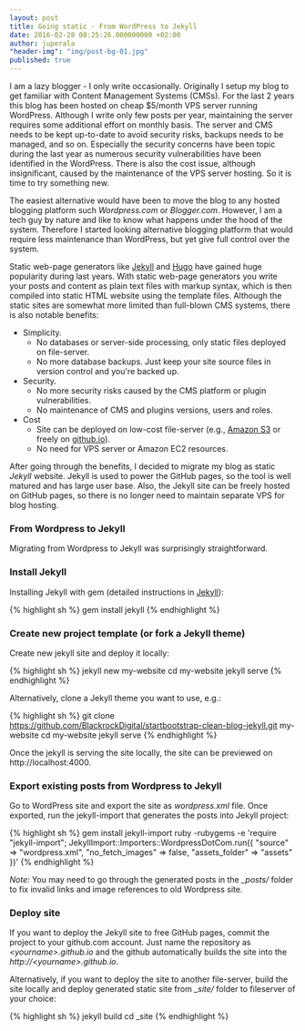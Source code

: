 ```yaml
---
layout: post
title: Going static - From WordPress to Jekyll
date: 2016-02-28 00:25:26.000000000 +02:00
author: juperala
"header-img": "img/post-bg-01.jpg"
published: true
---
```


I am a lazy blogger - I only write occasionally. Originally I setup my blog to get familiar with Content Management Systems (CMSs). For the last 2 years this blog has been hosted on cheap $5/month VPS server running WordPress. Although I write only few posts per year, maintaining the server requires some additional effort on monthly basis. The server and CMS needs to be kept up-to-date to avoid security risks, backups needs to be managed, and so on. Especially the security concerns have been topic during the last year as numerous security vulnerabilities have been identified in the WordPress. There is also the cost issue, although insignificant, caused by the maintenance of the VPS server hosting. So it is time to try something new.

The easiest alternative would have been to move the blog to any hosted blogging platform such *Wordpress.com* or *Blogger.com*. However, I am a tech guy by nature and like to know what happens under the hood of the system. Therefore I started looking alternative blogging platform that would require less maintenance than WordPress, but yet give full control over the system.

Static web-page generators like [Jekyll](http://jekyllrb.com/) and [Hugo](https://gohugo.io/) have gained huge popularity during last years. With static web-page generators you write your posts and content as plain text files with markup syntax, which is then compiled into static HTML website using the template files. Although the static sites are somewhat more limited than full-blown CMS systems, there is also notable benefits:

+ Simplicity.
  + No databases or server-side processing, only static files deployed on file-server.
  + No more database backups. Just keep your site source files in version control and you're backed up.
+ Security.
  + No more security risks caused by the CMS platform or plugin vulnerabilities.
  + No maintenance of CMS and plugins versions, users and roles.
+ Cost
  + Site can be deployed on low-cost file-server (e.g., [Amazon S3](https://aws.amazon.com/s3) or freely on [github.io](https://github.io)).
  + No need for VPS server or Amazon EC2 resources.

After going through the benefits, I decided to migrate my blog as static *Jekyll* website. Jekyll is used to power the GitHub pages, so the tool is well matured and has large user base. Also, the Jekyll site can be freely hosted on GitHub pages, so there is no longer need to maintain separate VPS for blog hosting.

### From Wordpress to Jekyll

Migrating from Wordpress to Jekyll was surprisingly straightforward.

### Install Jekyll

Installing Jekyll with gem (detailed instructions in [Jekyll](http://jekyllrb.com/)):

{% highlight sh %}
gem install jekyll
{% endhighlight %}

### Create new project template (or fork a Jekyll theme)

Create new jekyll site and deploy it locally:

{% highlight sh %}
jekyll new my-website
cd my-website
jekyll serve
{% endhighlight %}

Alternatively, clone a Jekyll theme you want to use, e.g.:

{% highlight sh %}
git clone https://github.com/BlackrockDigital/startbootstrap-clean-blog-jekyll.git my-website
cd my-website
jekyll serve
{% endhighlight %}

Once the jekyll is serving the site locally, the site can be previewed on http://localhost:4000.  

### Export existing posts from Wordpress to Jekyll

Go to WordPress site and export the site as *wordpress.xml* file. Once exported, run the jekyll-import that generates the posts into Jekyll project:

{% highlight sh %}
gem install jekyll-import
ruby -rubygems -e 'require "jekyll-import";
    JekyllImport::Importers::WordpressDotCom.run({
      "source" => "wordpress.xml",
      "no_fetch_images" => false,
      "assets_folder" => "assets"
    })'
{% endhighlight %}

*Note:* You may need to go through the generated posts in the *_posts/* folder to fix invalid links and image references to old Wordpress site.

### Deploy site

If you want to deploy the Jekyll site to free GitHub pages, commit the project to your github.com account. Just name the repository as *&lt;yourname&gt;.github.io* and the github automatically builds the site into the *http://&lt;yourname&gt;.github.io*.

Alternatively, if you want to deploy the site to another file-server, build the site locally and deploy generated static site from *_site/* folder to fileserver of your choice:

{% highlight sh %}
jekyll build
cd _site
{% endhighlight %}
